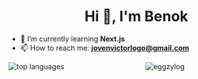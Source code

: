 <h1 align="center">Hi 👋, I'm Benok</h1>

- 🌱 I’m currently learning **Next.js**
- 📫 How to reach me: **jovenvictorlogo@gmail.com**

<div align="center">
  <p><img align="left" src="https://github-readme-stats.vercel.app/api/top-langs/?username=eggzylog&layout=donut&hide=batchfile" alt="top languages" /></p>

  <p><img align="center" src="https://github-readme-streak-stats.herokuapp.com/?user=eggzylog&" alt="eggzylog" /></p>
</div>
